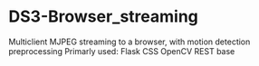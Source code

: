 # DS3-Browser_streaming
Multiclient MJPEG streaming to a browser, with motion detection preprocessing
Primarly used:
  Flask
  CSS
  OpenCV
  REST base
